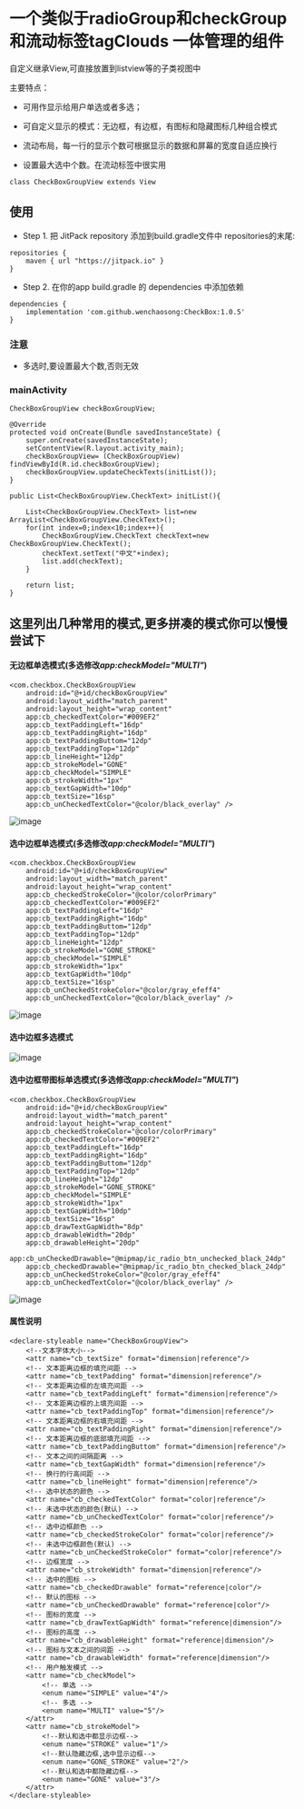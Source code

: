 # 一个类似于radioGroup和checkGroup 和流动标签tagClouds 一体管理的组件
自定义继承View,可直接放置到listview等的子类视图中  

主要特点：
* 可用作显示给用户单选或者多选；  

* 可自定义显示的模式：无边框，有边框，有图标和隐藏图标几种组合模式  

* 流动布局，每一行的显示个数可根据显示的数据和屏幕的宽度自适应换行  

* 设置最大选中个数。在流动标签中很实用 

`class CheckBoxGroupView extends View`  

## 使用

- Step 1. 把 JitPack repository 添加到build.gradle文件中 repositories的末尾:
```
repositories {
    maven { url "https://jitpack.io" }
}
```
- Step 2. 在你的app build.gradle 的 dependencies 中添加依赖
```
dependencies {
	implementation 'com.github.wenchaosong:CheckBox:1.0.5'
}
```
### 注意

* 多选时,要设置最大个数,否则无效

### mainActivity

    CheckBoxGroupView checkBoxGroupView;

    @Override
    protected void onCreate(Bundle savedInstanceState) {
        super.onCreate(savedInstanceState);
        setContentView(R.layout.activity_main);
        checkBoxGroupView= (CheckBoxGroupView) findViewById(R.id.checkBoxGroupView);
        checkBoxGroupView.updateCheckTexts(initList());
    }

    public List<CheckBoxGroupView.CheckText> initList(){

        List<CheckBoxGroupView.CheckText> list=new ArrayList<CheckBoxGroupView.CheckText>();
        for(int index=0;index<10;index++){
            CheckBoxGroupView.CheckText checkText=new CheckBoxGroupView.CheckText();
            checkText.setText("中文"+index);
            list.add(checkText);
        }

        return list;
    }
  
## 这里列出几种常用的模式,更多拼凑的模式你可以慢慢尝试下
#### 无边框单选模式(多选修改*app:checkModel="MULTI"*) 

	<com.checkbox.CheckBoxGroupView
        android:id="@+id/checkBoxGroupView"
        android:layout_width="match_parent"
        android:layout_height="wrap_content"
        app:cb_checkedTextColor="#009EF2"
        app:cb_textPaddingLeft="16dp"
        app:cb_textPaddingRight="16dp"
        app:cb_textPaddingButtom="12dp"
        app:cb_textPaddingTop="12dp"
        app:cb_lineHeight="12dp"
        app:cb_strokeModel="GONE"
        app:cb_checkModel="SIMPLE"
        app:cb_strokeWidth="1px"
        app:cb_textGapWidth="10dp"
        app:cb_textSize="16sp"
        app:cb_unCheckedTextColor="@color/black_overlay" />


![image](/gifs/simple_gone.gif )  

#### 选中边框单选模式(多选修改*app:checkModel="MULTI"*)  

	<com.checkbox.CheckBoxGroupView
        android:id="@+id/checkBoxGroupView"
        android:layout_width="match_parent"
        android:layout_height="wrap_content"
        app:cb_checkedStrokeColor="@color/colorPrimary"
        app:cb_checkedTextColor="#009EF2"
        app:cb_textPaddingLeft="16dp"
        app:cb_textPaddingRight="16dp"
        app:cb_textPaddingButtom="12dp"
        app:cb_textPaddingTop="12dp"
        app:cb_lineHeight="12dp"
        app:cb_strokeModel="GONE_STROKE"
        app:cb_checkModel="SIMPLE"
        app:cb_strokeWidth="1px"
        app:cb_textGapWidth="10dp"
        app:cb_textSize="16sp"
        app:cb_unCheckedStrokeColor="@color/gray_efeff4"
        app:cb_unCheckedTextColor="@color/black_overlay" />

![image](/gifs/simple_gone_Stroke.gif )  

#### 选中边框多选模式
![image](/gifs/mulit_gone_Stroke.gif )

#### 选中边框带图标单选模式(多选修改*app:checkModel="MULTI"*) 

	<com.checkbox.CheckBoxGroupView
        android:id="@+id/checkBoxGroupView"
        android:layout_width="match_parent"
        android:layout_height="wrap_content"
        app:cb_checkedStrokeColor="@color/colorPrimary"
        app:cb_checkedTextColor="#009EF2"
        app:cb_textPaddingLeft="16dp"
        app:cb_textPaddingRight="16dp"
        app:cb_textPaddingButtom="12dp"
        app:cb_textPaddingTop="12dp"
        app:cb_lineHeight="12dp"
        app:cb_strokeModel="GONE_STROKE"
        app:cb_checkModel="SIMPLE"
        app:cb_strokeWidth="1px"
        app:cb_textGapWidth="10dp"
        app:cb_textSize="16sp"
        app:cb_drawTextGapWidth="8dp"
        app:cb_drawableWidth="20dp"
        app:cb_drawableHeight="20dp"
        app:cb_unCheckedDrawable="@mipmap/ic_radio_btn_unchecked_black_24dp"
        app:cb_checkedDrawable="@mipmap/ic_radio_btn_checked_black_24dp"
        app:cb_unCheckedStrokeColor="@color/gray_efeff4"
        app:cb_unCheckedTextColor="@color/black_overlay" />


![image](/gifs/simple_icon_gone_Stroke.gif )  

#### 属性说明
	<declare-styleable name="CheckBoxGroupView">
        <!--文本字体大小-->
        <attr name="cb_textSize" format="dimension|reference"/>
        <!-- 文本距离边框的填充间距 -->
        <attr name="cb_textPadding" format="dimension|reference"/>
        <!-- 文本距离边框的左填充间距 -->
        <attr name="cb_textPaddingLeft" format="dimension|reference"/>
        <!-- 文本距离边框的上填充间距 -->
        <attr name="cb_textPaddingTop" format="dimension|reference"/>
        <!-- 文本距离边框的右填充间距 -->
        <attr name="cb_textPaddingRight" format="dimension|reference"/>
        <!-- 文本距离边框的底部填充间距 -->
        <attr name="cb_textPaddingButtom" format="dimension|reference"/>
        <!-- 文本之间的间隔距离 -->
        <attr name="cb_textGapWidth" format="dimension|reference"/>
        <!-- 换行的行高间距 -->
        <attr name="cb_lineHeight" format="dimension|reference"/>
        <!-- 选中状态的颜色 -->
        <attr name="cb_checkedTextColor" format="color|reference"/>
        <!-- 未选中状态的颜色(默认) -->
        <attr name="cb_unCheckedTextColor" format="color|reference"/>
        <!-- 选中边框颜色 -->
        <attr name="cb_checkedStrokeColor" format="color|reference"/>
        <!-- 未选中边框颜色(默认) -->
        <attr name="cb_unCheckedStrokeColor" format="color|reference"/>
        <!-- 边框宽度 -->
        <attr name="cb_strokeWidth" format="dimension|reference"/>
        <!-- 选中的图标 -->
        <attr name="cb_checkedDrawable" format="reference|color"/>
        <!-- 默认的图标 -->
        <attr name="cb_unCheckedDrawable" format="reference|color"/>
        <!-- 图标的宽度 -->
        <attr name="cb_drawTextGapWidth" format="reference|dimension"/>
        <!-- 图标的高度 -->
        <attr name="cb_drawableHeight" format="reference|dimension"/>
        <!-- 图标与文本之间的间距 -->
        <attr name="cb_drawableWidth" format="reference|dimension"/>
        <!-- 用户触发模式 -->
        <attr name="cb_checkModel">
            <!-- 单选 -->
            <enum name="SIMPLE" value="4"/>
            <!-- 多选 -->
            <enum name="MULTI" value="5"/>
        </attr>
        <attr name="cb_strokeModel">
            <!--默认和选中都显示边框-->
            <enum name="STROKE" value="1"/>
            <!--默认隐藏边框,选中显示边框-->
            <enum name="GONE_STROKE" value="2"/>
            <!--默认和选中都隐藏边框-->
            <enum name="GONE" value="3"/>
        </attr>
    </declare-styleable>
